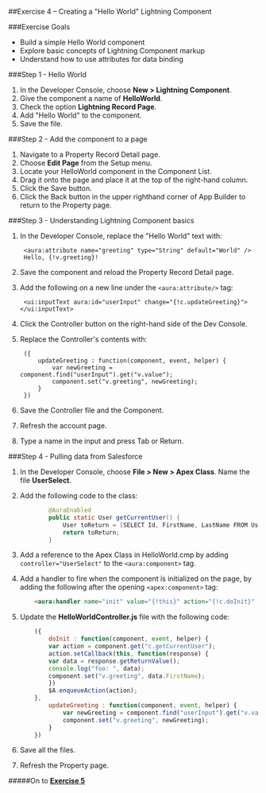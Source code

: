 ##Exercise 4 – Creating a "Hello World" Lightning Component

###Exercise Goals

* Build a simple Hello World component
* Explore basic concepts of Lightning Component markup
* Understand how to use attributes for data binding

###Step 1 - Hello World

1. In the Developer Console, choose **New > Lightning Component**.
2. Give the component a name of **HelloWorld**.
3. Check the option **Lightning Record Page**.
4. Add "Hello World" to the component.
5. Save the file.

###Step 2 - Add the component to a page
1. Navigate to a Property Record Detail page.
2. Choose **Edit Page** from the Setup menu.
3. Locate your HelloWorld component in the Component List.
4. Drag it onto the page and place it at the top of the right-hand column.
5. Click the Save button.
6. Click the Back button in the upper righthand corner of App Builder to return to the Property page.

###Step 3 - Understanding Lightning Component basics
1. In the Developer Console, replace the "Hello World" text with:

		<aura:attribute name="greeting" type="String" default="World" />
    	Hello, {!v.greeting}!

2. Save the component and reload the Property Record Detail page.
3. Add the following on a new line under the `<aura:attribute/>` tag:

		<ui:inputText aura:id="userInput" change="{!c.updateGreeting}"></ui:inputText>

4. Click the Controller button on the right-hand side of the Dev Console.
5. Replace the Controller's contents with:

		({
			updateGreeting : function(component, event, helper) {
				var newGreeting = component.find("userInput").get("v.value");
				component.set("v.greeting", newGreeting);
			}
		})

6. Save the Controller file and the Component.
7. Refresh the account page.
8. Type a name in the input and press Tab or Return.

###Step 4 - Pulling data from Salesforce
1. In the Developer Console, choose **File > New > Apex Class**. Name the file **UserSelect**.
2. Add the following code to the class:

	```java
		    @AuraEnabled
    		public static User getCurrentUser() {
        		User toReturn = [SELECT Id, FirstName, LastName FROM User WHERE Id = :UserInfo.getUserId() LIMIT 1];
        		return toReturn;
    		}
    ```
3. Add a reference to the Apex Class in HelloWorld.cmp by adding `controller="UserSelect"` to the `<aura:component>` tag.
4. Add a handler to fire when the component is initialized on the page, by adding the following after the opening `<apex:component>` tag:

	```html
		<aura:handler name="init" value="{!this}" action="{!c.doInit}" />
	```
5. Update the **HelloWorldController.js** file with the following code:

	```js
		({
    		doInit : function(component, event, helper) {
        	var action = component.get("c.getCurrentUser");
        	action.setCallback(this, function(response) {
            var data = response.getReturnValue();
            console.log("foo: ", data);
            component.set("v.greeting", data.FirstName);
        	})
        	$A.enqueueAction(action);
    	},
			updateGreeting : function(component, event, helper) {
				var newGreeting = component.find("userInput").get("v.value");
        		component.set("v.greeting", newGreeting);
			}
		})
	```
		
6. Save all the files.
7. Refresh the Property page.

#####On to **[Exercise 5](Exercise_5.md)**
